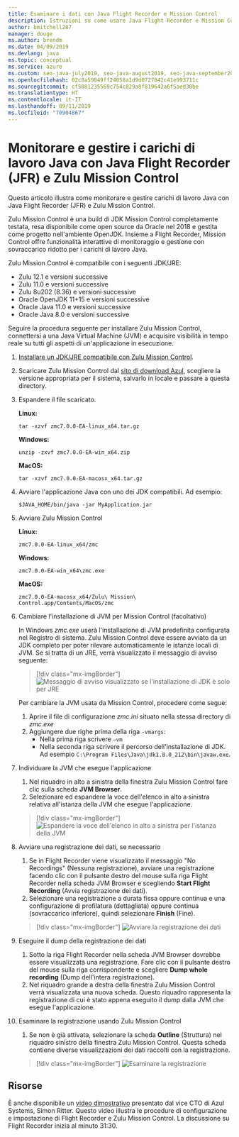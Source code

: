 ```yaml
---
title: Esaminare i dati con Java Flight Recorder e Mission Control
description: Istruzioni su come usare Java Flight Recorder e Mission Control per raccogliere e rivedere i dati delle app.
author: bmitchell287
manager: douge
ms.author: brendm
ms.date: 04/09/2019
ms.devlang: java
ms.topic: conceptual
ms.service: azure
ms.custom: seo-java-july2019, seo-java-august2019, seo-java-september2019
ms.openlocfilehash: 02c8a59849ff24058a1d9d0727842c41e993711c
ms.sourcegitcommit: cf5881235569c754c829a8f819642a6f5aed30be
ms.translationtype: HT
ms.contentlocale: it-IT
ms.lasthandoff: 09/11/2019
ms.locfileid: "70904867"
---
```

# <a name="monitor-and-manage-java-workloads-with-java-flight-recorder-jfr-and-zulu-mission-control"></a>Monitorare e gestire i carichi di lavoro Java con Java Flight Recorder (JFR) e Zulu Mission Control

Questo articolo illustra come monitorare e gestire carichi di lavoro Java con Java Flight Recorder (JFR) e Zulu Mission Control.

Zulu Mission Control è una build di JDK Mission Control completamente testata, resa disponibile come open source da Oracle nel 2018 e gestita come progetto nell'ambiente OpenJDK. Insieme a Flight Recorder, Mission Control offre funzionalità interattive di monitoraggio e gestione con sovraccarico ridotto per i carichi di lavoro Java.

Zulu Mission Control è compatibile con i seguenti JDK/JRE:

* Zulu 12.1 e versioni successive
* Zulu 11.0 e versioni successive
* Zulu 8u202 (8.36) e versioni successive
* Oracle OpenJDK 11+15 e versioni successive
* Oracle Java 11.0 e versioni successive
* Oracle Java 8.0 e versioni successive

Seguire la procedura seguente per installare Zulu Mission Control, connettersi a una Java Virtual Machine (JVM) e acquisire visibilità in tempo reale su tutti gli aspetti di un'applicazione in esecuzione.

1.  [Installare un JDK/JRE compatibile con Zulu Mission Control](java-jdk-install.md).

2.  Scaricare Zulu Mission Control dal [sito di download Azul](https://www.azul.com/products/zulu-mission-control/), scegliere la versione appropriata per il sistema, salvarlo in locale e passare a questa directory.

3.  Espandere il file scaricato.

    **Linux:**

    ```cli
    tar -xzvf zmc7.0.0-EA-linux_x64.tar.gz
    ```

    **Windows:**

    ```cli
    unzip -zxvf zmc7.0.0-EA-win_x64.zip 
    ```

    **MacOS:**

    ```cli
    tar -xzvf zmc7.0.0-EA-macosx_x64.tar.gz
    ```

4.  Avviare l'applicazione Java con uno dei JDK compatibili. Ad esempio:

    ```cli
    $JAVA_HOME/bin/java -jar MyApplication.jar
    ```

5.  Avviare Zulu Mission Control

    **Linux:**

    ```cli
    zmc7.0.0-EA-linux_x64/zmc
    ```

    **Windows:**

    ```cli
    zmc7.0.0-EA-win_x64\zmc.exe 
    ```

    **MacOS:**

    ```cli
    zmc7.0.0-EA-macosx_x64/Zulu\ Mission\ Control.app/Contents/MacOS/zmc
    ```

6.  Cambiare l'installazione di JVM per Mission Control (facoltativo)

    In Windows *zmc.exe* userà l'installazione di JVM predefinita configurata nel Registro di sistema. Zulu Mission Control deve essere avviato da un JDK completo per poter rilevare automaticamente le istanze locali di JVM. Se si tratta di un JRE, verrà visualizzato il messaggio di avviso seguente:

    > [!div class="mx-imgBorder"]
    ![Messaggio di avviso visualizzato se l'installazione di JDK è solo per JRE](../media/jdk/azul-jfr-1.png)

    Per cambiare la JVM usata da Mission Control, procedere come segue: 
    1.  Aprire il file di configurazione *zmc.ini* situato nella stessa directory di *zmc.exe*
    2.  Aggiungere due righe prima della riga `-vmargs`:
        * Nella prima riga scrivere `–vm`
        * Nella seconda riga scrivere il percorso dell'installazione di JDK. Ad esempio `C:\Program Files\Java\jdk1.8.0_212\bin\javaw.exe`.

7.  Individuare la JVM che esegue l'applicazione
    1.  Nel riquadro in alto a sinistra della finestra Zulu Mission Control fare clic sulla scheda **JVM Browser**.
    2.  Selezionare ed espandere la voce dell'elenco in alto a sinistra relativa all'istanza della JVM che esegue l'applicazione.

    > [!div class="mx-imgBorder"]
    ![Espandere la voce dell'elenco in alto a sinistra per l'istanza della JVM](../media/jdk/azul-jfr-2.png)


8.  Avviare una registrazione dei dati, se necessario
    1.  Se in Flight Recorder viene visualizzato il messaggio "No Recordings" (Nessuna registrazione), avviare una registrazione facendo clic con il pulsante destro del mouse sulla riga Flight Recorder nella scheda JVM Browser e scegliendo **Start Flight Recording** (Avvia registrazione dei dati).
    2.  Selezionare una registrazione a durata fissa oppure continua e una configurazione di profilatura (dettagliata) oppure continua (sovraccarico inferiore), quindi selezionare **Finish** (Fine).

    > [!div class="mx-imgBorder"]
    ![Avviare la registrazione dei dati](../media/jdk/azul-jfr-3.png)

9.  Eseguire il dump della registrazione dei dati
    1.  Sotto la riga Flight Recorder nella scheda JVM Browser dovrebbe essere visualizzata una registrazione. Fare clic con il pulsante destro del mouse sulla riga corrispondente e scegliere **Dump whole recording** (Dump dell'intera registrazione).
    2.  Nel riquadro grande a destra della finestra Zulu Mission Control verrà visualizzata una nuova scheda. Questo riquadro rappresenta la registrazione di cui è stato appena eseguito il dump dalla JVM che esegue l'applicazione.

10. Esaminare la registrazione usando Zulu Mission Control
    1.  Se non è già attivata, selezionare la scheda **Outline** (Struttura) nel riquadro sinistro della finestra Zulu Mission Control. Questa scheda contiene diverse visualizzazioni dei dati raccolti con la registrazione.
 
    > [!div class="mx-imgBorder"]
    ![Esaminare la registrazione](../media/jdk/azul-jfr-4.png)

## <a name="resources"></a>Risorse

È anche disponibile un [video dimostrativo](https://www.azul.com/presentation/azul-webinar-open-source-flight-recorder-and-mission-control-managing-and-measuring-openjdk-8-performance/) presentato dal vice CTO di Azul Systems, Simon Ritter. Questo video illustra le procedure di configurazione e impostazione di Flight Recorder e Zulu Mission Control. La discussione su Flight Recorder inizia al minuto 31:30.

